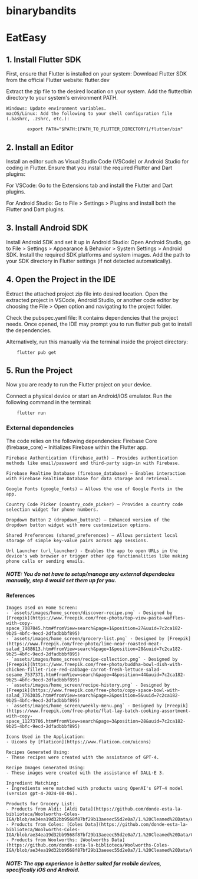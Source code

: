 # binarybandits

# EatEasy

## 1. Install Flutter SDK

First, ensure that Flutter is installed on your system:
Download Flutter SDK from the official Flutter website: flutter.dev

Extract the zip file to the desired location on your system.
Add the flutter/bin directory to your system's environment PATH.

    Windows: Update environment variables.
    macOS/Linux: Add the following to your shell configuration file (.bashrc, .zshrc, etc.):

            export PATH="$PATH:[PATH_TO_FLUTTER_DIRECTORY]/flutter/bin"

## 2. Install an Editor

Install an editor such as Visual Studio Code (VSCode) or Android Studio for coding in Flutter. Ensure that you install the required Flutter and Dart plugins:

For VSCode:
Go to the Extensions tab and install the Flutter and Dart plugins.

For Android Studio:
Go to File > Settings > Plugins and install both the Flutter and Dart plugins.

## 3. Install Android SDK

Install Android SDK and set it up in Android Studio:
Open Android Studio, go to File > Settings > Appearance & Behavior > System Settings > Android SDK.
Install the required SDK platforms and system images.
Add the path to your SDK directory in Flutter settings (if not detected automatically).

## 4. Open the Project in the IDE

Extract the attached project zip file into desired location.
Open the extracted project in VSCode, Android Studio, or another code editor by choosing the File > Open option and navigating to the project folder.

Check the pubspec.yaml file: It contains dependencies that the project needs. Once opened, the IDE may prompt you to run flutter pub get to install the dependencies.

Alternatively, run this manually via the terminal inside the project directory:

        flutter pub get

## 5. Run the Project

Now you are ready to run the Flutter project on your device.

Connect a physical device or start an Android/iOS emulator.
Run the following command in the terminal:

        flutter run

### External dependencies

The code relies on the following dependencies:
Firebase Core (firebase_core) – Initializes Firebase within the Flutter app.

    Firebase Authentication (firebase_auth) – Provides authentication methods like email/password and third-party sign-in with Firebase.

    Firebase Realtime Database (firebase_database) – Enables interaction with Firebase Realtime Database for data storage and retrieval.

    Google Fonts (google_fonts) – Allows the use of Google Fonts in the app.

    Country Code Picker (country_code_picker) – Provides a country code selection widget for phone numbers.

    Dropdown Button 2 (dropdown_button2) – Enhanced version of the dropdown button widget with more customization options.

    Shared Preferences (shared_preferences) – Allows persistent local storage of simple key-value pairs across app sessions.

    Url Launcher (url_launcher) - Enables the app to open URLs in the device's web browser or trigger other app functionalities like making phone calls or sending emails.

##### NOTE: You do not have to setup/manage any external dependecies manually, step 4 would set them up for you.

#### References

    Images Used on Home Screen:
    - `assets/images/home_screen/discover-recipe.png` - Designed by [Freepik](https://www.freepik.com/free-photo/top-view-pasta-waffles-with-copy-space_7087845.htm#fromView=search&page=1&position=27&uuid=7c2ca182-9b25-4bfc-9ecd-2dfadbbbf895)
    - `assets/images/home_screen/grocery-list.png` - Designed by [Freepik](https://www.freepik.com/free-photo/lime-near-roasted-meat-salad_1488613.htm#fromView=search&page=1&position=28&uuid=7c2ca182-9b25-4bfc-9ecd-2dfadbbbf895)
    - `assets/images/home_screen/recipe-collection.png` - Designed by [Freepik](https://www.freepik.com/free-photo/buddha-bowl-dish-with-chicken-fillet-rice-red-cabbage-carrot-fresh-lettuce-salad-sesame_7537371.htm#fromView=search&page=4&position=44&uuid=7c2ca182-9b25-4bfc-9ecd-2dfadbbbf895)
    - `assets/images/home_screen/recipe-history.png` - Designed by [Freepik](https://www.freepik.com/free-photo/copy-space-bowl-with-salad_7763035.htm#fromView=search&page=2&position=5&uuid=7c2ca182-9b25-4bfc-9ecd-2dfadbbbf895)
    - `assets/images/home_screen/weekly-menu.png` - Designed by [Freepik](https://www.freepik.com/free-photo/flat-lay-batch-cooking-assortment-with-copy-space_11273706.htm#fromView=search&page=3&position=28&uuid=7c2ca182-9b25-4bfc-9ecd-2dfadbbbf895)

    Icons Used in the Application:
    - Uicons by [Flaticon](https://www.flaticon.com/uicons)

    Recipes Generated Using:
    - These recipes were created with the assistance of GPT-4.

    Recipe Images Generated Using:
    - These images were created with the assistance of DALL·E 3.

    Ingredient Matching:
    - Ingredients were matched with products using OpenAI's GPT-4 model (version gpt-4-2024-08-06).

    Products for Grocery List:
    - Products from Aldi: [Aldi Data](https://github.com/donde-esta-la-biblioteca/Woolworths-Coles-IGA/blob/ae34ea19d32bb9568f87bf29b13aeeec55d2e0a7/1.%20Cleaned%20Data/Aldi.csv)
    - Products from Coles: [Coles Data](https://github.com/donde-esta-la-biblioteca/Woolworths-Coles-IGA/blob/ae34ea19d32bb9568f87bf29b13aeeec55d2e0a7/1.%20Cleaned%20Data/Coles.csv)
    - Products from Woolworths: [Woolworths Data](https://github.com/donde-esta-la-biblioteca/Woolworths-Coles-IGA/blob/ae34ea19d32bb9568f87bf29b13aeeec55d2e0a7/1.%20Cleaned%20Data/Woolworths.csv)

##### NOTE: The app experience is better suited for mobile devices, specifically iOS and Android.

